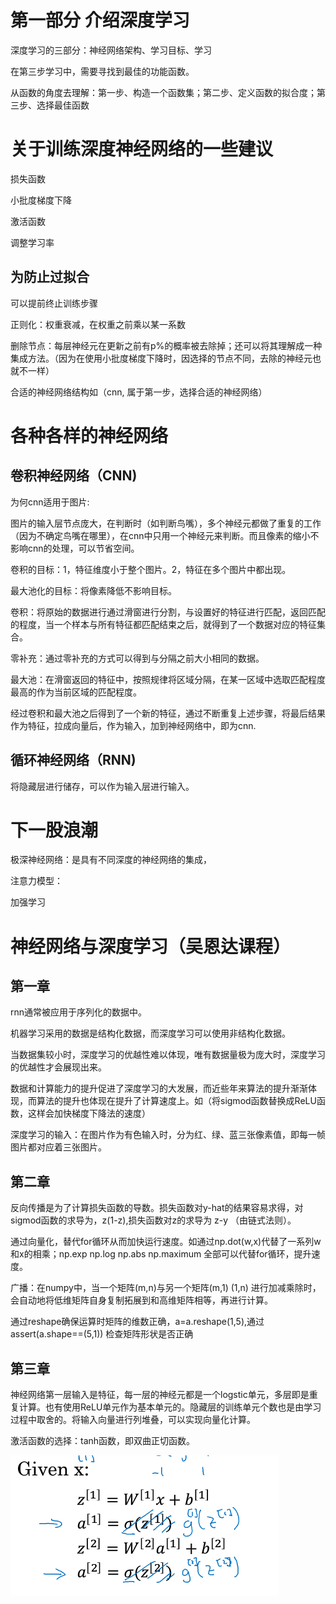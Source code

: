 # 第一部分 介绍深度学习
深度学习的三部分：神经网络架构、学习目标、学习

在第三步学习中，需要寻找到最佳的功能函数。

从函数的角度去理解：第一步、构造一个函数集；第二步、定义函数的拟合度；第三步、选择最佳函数
# 关于训练深度神经网络的一些建议
损失函数

小批度梯度下降

激活函数

调整学习率


## 为防止过拟合
可以提前终止训练步骤

正则化：权重衰减，在权重之前乘以某一系数

删除节点：每层神经元在更新之前有p%的概率被去除掉；还可以将其理解成一种集成方法。（因为在使用小批度梯度下降时，因选择的节点不同，去除的神经元也就不一样）

合适的神经网络结构如（cnn, 属于第一步，选择合适的神经网络）
# 各种各样的神经网络
## 卷积神经网络（CNN)
为何cnn适用于图片:

图片的输入层节点庞大，在判断时（如判断鸟嘴），多个神经元都做了重复的工作（因为不确定鸟嘴在哪里），在cnn中只用一个神经元来判断。而且像素的缩小不影响cnn的处理，可以节省空间。

卷积的目标：1，特征维度小于整个图片。2，特征在多个图片中都出现。

最大池化的目标：将像素降低不影响目标。

卷积：将原始的数据进行通过滑窗进行分割，与设置好的特征进行匹配，返回匹配的程度，当一个样本与所有特征都匹配结束之后，就得到了一个数据对应的特征集合。

零补充：通过零补充的方式可以得到与分隔之前大小相同的数据。

最大池：在滑窗返回的特征中，按照规律将区域分隔，在某一区域中选取匹配程度最高的作为当前区域的匹配程度。

经过卷积和最大池之后得到了一个新的特征，通过不断重复上述步骤，将最后结果作为特征，拉成向量后，作为输入，加到神经网络中，即为cnn.

## 循环神经网络（RNN)
将隐藏层进行储存，可以作为输入层进行输入。

# 下一股浪潮
极深神经网络：是具有不同深度的神经网络的集成，

注意力模型：

加强学习
# 神经网络与深度学习（吴恩达课程）
## 第一章
rnn通常被应用于序列化的数据中。

机器学习采用的数据是结构化数据，而深度学习可以使用非结构化数据。

当数据集较小时，深度学习的优越性难以体现，唯有数据量极为庞大时，深度学习的优越性才会展现出来。

数据和计算能力的提升促进了深度学习的大发展，而近些年来算法的提升渐渐体现，而算法的提升也体现在提升了计算速度上。如（将sigmod函数替换成ReLU函数，这样会加快梯度下降法的速度）

深度学习的输入：在图片作为有色输入时，分为红、绿、蓝三张像素值，即每一帧图片都对应着三张图片。
## 第二章
反向传播是为了计算损失函数的导数。损失函数对y-hat的结果容易求得，对sigmod函数的求导为，z(1-z),损失函数对z的求导为 z-y （由链式法则）。

通过向量化，替代for循环从而加快运行速度。如通过np.dot(w,x)代替了一系列w和x的相乘；np.exp np.log np.abs np.maximum 全部可以代替for循环，提升速度。

广播：在numpy中，当一个矩阵(m,n)与另一个矩阵(m,1) (1,n) 进行加减乘除时，会自动地将低维矩阵自身复制拓展到和高维矩阵相等，再进行计算。

通过reshape确保运算时矩阵的维数正确，a=a.reshape(1,5),通过assert(a.shape==(5,1)) 检查矩阵形状是否正确

## 第三章
神经网络第一层输入是特征，每一层的神经元都是一个logstic单元，多层即是重复计算。也有使用ReLU单元作为基本单元的。隐藏层的训练单元个数也是由学习过程中取舍的。将输入向量进行列堆叠，可以实现向量化计算。

激活函数的选择：tanh函数，即双曲正切函数。

![image](https://github.com/lichenxiuxing/deep-learning/blob/master/TIM截图20190614133809.png)

